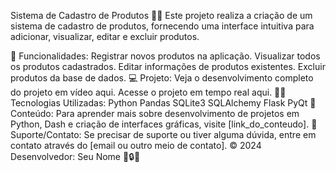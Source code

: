Sistema de Cadastro de Produtos 🛒📝
Este projeto realiza a criação de um sistema de cadastro de produtos, fornecendo uma interface intuitiva para adicionar, visualizar, editar e excluir produtos.

🔧 Funcionalidades:
Registrar novos produtos na aplicação.
Visualizar todos os produtos cadastrados.
Editar informações de produtos existentes.
Excluir produtos da base de dados.
💻 Projeto:
Veja o desenvolvimento completo do projeto em vídeo aqui.
Acesse o projeto em tempo real aqui.
👨‍💻 Tecnologias Utilizadas:
Python
Pandas
SQLite3
SQLAlchemy
Flask
PyQt
📜 Conteúdo:
Para aprender mais sobre desenvolvimento de projetos em Python, Dash e criação de interfaces gráficas, visite [link_do_conteudo].
🤝 Suporte/Contato:
Se precisar de suporte ou tiver alguma dúvida, entre em contato através do [email ou outro meio de contato].
© 2024 Desenvolvedor: Seu Nome 🚀🔒✨
